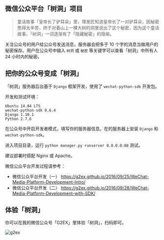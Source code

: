 ## 微信公众平台「树洞」项目

> 童话故事「皇帝长了驴耳朵」里，理发匠知道皇帝长了一对驴耳朵，因秘密憋得太辛苦，终于对着山上一棵大树的洞里说出了这个秘密，因为这个童话故事，「树洞」一词逐渐有了「隐藏秘密」的隐喻。

关注公众号的用户给公众号发送消息，服务器会把多于 10 个字的消息当做用户的秘密保存。用户在公众号中输入 `树洞` 或 `秘密` 等关键字可以查看「树洞」中所有人 24 小时内的秘密。

## 把你的公众号变成「树洞」

「树洞」服务器后台基于 `Django` 框架开发，使用了 `wechat-python-sdk` 开发包。

开发和测试环境：

```
Ubuntu 14.04 LTS
wechat-python-sdk 0.6.4
Django 1.10.1
Python 2.7.6
```

在公众号中开启开发者模式，填写你的服务器信息。在的服务器上安装 `Django` 和 `wechat-python-sdk`。

进入项目目录，运行 `python manager.py runserver 0.0.0.0:80` 测试。

建议部署时搭配 Nginx 或 Apache。


微信公众平台开发过程请参考：
* 微信公众平台开发（一） https://g2ex.github.io/2016/09/25/WeChat-Media-Platform-Development-Intro/
* 微信公众平台开发（二） https://g2ex.github.io/2016/09/28/WeChat-Media-Platform-Development-with-SDK/

## 体验「树洞」

你可以在我的微信公众号「G2EX」里体验「树洞」，扫码即可。

![g2ex](https://g2ex.github.io/images/qrcode_for_g2ex.jpg)
